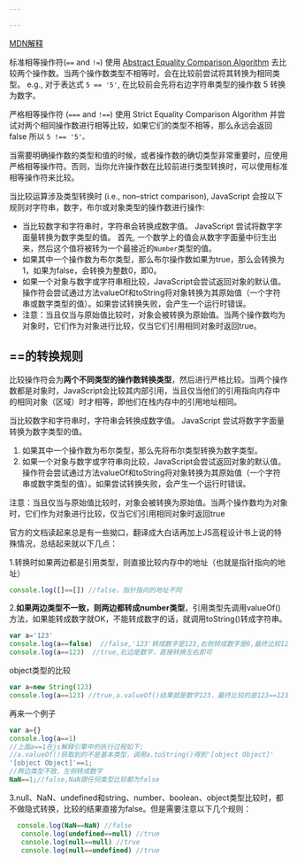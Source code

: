 ```yaml
---

---
```


[MDN解释](https://developer.mozilla.org/zh-CN/docs/Web/JavaScript/Reference/Operators/Comparison_Operators)

标准相等操作符(`==` and `!=`) 使用 [Abstract Equality Comparison Algorithm](http://www.ecma-international.org/ecma-262/5.1/#sec-11.9.3) 去比较两个操作数。当两个操作数类型不相等时，会在比较前尝试将其转换为相同类型。 e.g., 对于表达式 `5 == '5'`, 在比较前会先将右边字符串类型的操作数 5 转换为数字。

严格相等操作符 (`===` and `!==`) 使用 Strict Equality Comparison Algorithm 并尝试对两个相同操作数进行相等比较，如果它们的类型不相等，那么永远会返回false 所以 `5 !== '5'。`

当需要明确操作数的类型和值的时候，或者操作数的确切类型非常重要时，应使用严格相等操作符。否则，当你允许操作数在比较前进行类型转换时，可以使用标准相等操作符来比较。

当比较运算涉及类型转换时 (i.e., non–strict comparison), JavaScript 会按以下规则对字符串，数字，布尔或对象类型的操作数进行操作:

- 当比较数字和字符串时，字符串会转换成数字值。 JavaScript 尝试将数字字面量转换为数字类型的值。 首先, 一个数学上的值会从数字字面量中衍生出来，然后这个值将被转为一个最接近的`Number`类型的值。
- 如果其中一个操作数为布尔类型，那么布尔操作数如果为true，那么会转换为1，如果为false，会转换为整数0，即0。
- 如果一个对象与数字或字符串相比较，JavaScript会尝试返回对象的默认值。操作符会尝试通过方法valueOf和toString将对象转换为其原始值（一个字符串或数字类型的值）。如果尝试转换失败，会产生一个运行时错误。
- 注意：当且仅当与原始值比较时，对象会被转换为原始值。当两个操作数均为对象时，它们作为对象进行比较，仅当它们引用相同对象时返回true。

## ==的转换规则

比较操作符会为**两个不同类型的操作数转换类型**，然后进行严格比较。当两个操作数都是对象时，JavaScript会比较其内部引用，当且仅当他们的引用指向内存中的相同对象（区域）时才相等，即他们在栈内存中的引用地址相同。


当比较数字和字符串时，字符串会转换成数字值。 JavaScript 尝试将数字字面量转换为数字类型的值。

1. 如果其中一个操作数为布尔类型，那么先将布尔类型转换为数字类型。
2. 如果一个对象与数字或字符串向比较，JavaScript会尝试返回对象的默认值。操作符会尝试通过方法valueOf和toString将对象转换为其原始值（一个字符串或数字类型的值）。如果尝试转换失败，会产生一个运行时错误。

注意：当且仅当与原始值比较时，对象会被转换为原始值。当两个操作数均为对象时，它们作为对象进行比较，仅当它们引用相同对象时返回true

官方的文档读起来总是有一些拗口，翻译成大白话再加上JS高程设计书上说的特殊情况，总结起来就以下几点：

1.转换时如果两边都是引用类型，则直接比较内存中的地址（也就是指针指向的地址）

```js
console.log([]==[]) //false，指针指向的地址不同
```

2.**如果两边类型不一致，则两边都转成number类型**，引用类型先调用valueOf()方法，如果能转成数字就OK，不能转成数字的话，就调用toString()转成字符串。

```js
var a='123'
console.log(a==false)  //false,'123'转成数字是123,右侧转成数字是0,最终比较123==0
console.log(a==123)  //true,右边是数字，直接转换左右即可
```

object类型的比较

```js
var a=new String(123)
console.log(a==123) //true,a.valueOf()结果就是数字123，最终比较的是123==123
```



再来一个例子

```js
var a={} 
console.log(a==1)
//上面a==1在js解释引擎中的执行过程如下:
//a.valueOf()获取到的不是基本类型，调用a.toString()得到'[object Object]'
'[object Object]'==1;
//两边类型不致，左侧转成数字
NaN==1;//false,NaN跟任何类型比较都为false
```

3.null、NaN、undefined和string、number、boolean、object类型比较时，都不做隐式转换，比较的结果直接为false。但是需要注意以下几个规则：

```js
  console.log(NaN==NaN) //false
   console.log(undefined==null) //true
   console.log(null==null) //true
   console.log(null==undefined) //true
```